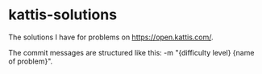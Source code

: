 # kattis-solutions

The solutions I have for problems on https://open.kattis.com/.

The commit messages are structured like this: -m "{difficulty level} {name of problem}".
